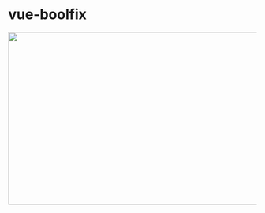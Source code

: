 # vue-boolfix

<div align="center">
  <img width="550px" height="350px" src="https://user-images.githubusercontent.com/98908632/180827376-e0d63ee8-9080-4491-96fb-e91fa1209032.gif">
</div>
